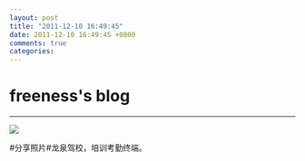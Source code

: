 ```yaml
---
layout: post
title: "2011-12-10 16:49:45"
date: 2011-12-10 16:49:45 +0800
comments: true
categories: 
---
```


# freeness's blog

----------

![](http://okqmqrbgo.bkt.clouddn.com/201112101649451.jpg)

>
\#分享照片\#龙泉驾校，培训考勤终端。